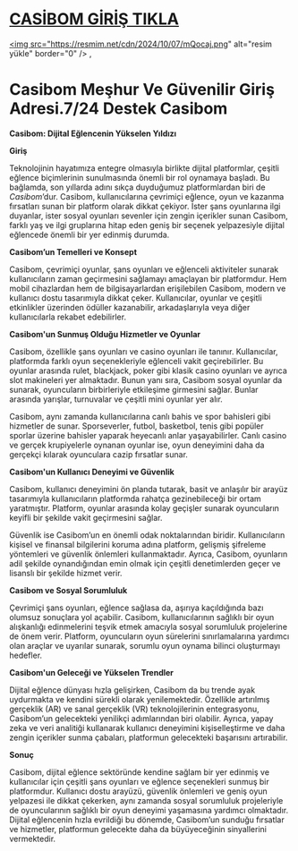 # <a href="https://casibom1059.com/">CASİBOM GİRİŞ TIKLA</a>

<a href="https://casibom1059.com/"><img src="https://resmim.net/cdn/2024/10/07/mQocaj.png" alt="resim yükle" border="0" /></a>
,
# Casibom Meşhur Ve Güvenilir Giriş Adresi.7/24 Destek Casibom
**Casibom: Dijital Eğlencenin Yükselen Yıldızı**

**Giriş**

Teknolojinin hayatımıza entegre olmasıyla birlikte dijital platformlar, çeşitli eğlence biçimlerinin sunulmasında önemli bir rol oynamaya başladı. Bu bağlamda, son yıllarda adını sıkça duyduğumuz platformlardan biri de *Casibom*’dur. Casibom, kullanıcılarına çevrimiçi eğlence, oyun ve kazanma fırsatları sunan bir platform olarak dikkat çekiyor. İster şans oyunlarına ilgi duyanlar, ister sosyal oyunları sevenler için zengin içerikler sunan Casibom, farklı yaş ve ilgi gruplarına hitap eden geniş bir seçenek yelpazesiyle dijital eğlencede önemli bir yer edinmiş durumda.

**Casibom’un Temelleri ve Konsept**

Casibom, çevrimiçi oyunlar, şans oyunları ve eğlenceli aktiviteler sunarak kullanıcıların zaman geçirmesini sağlamayı amaçlayan bir platformdur. Hem mobil cihazlardan hem de bilgisayarlardan erişilebilen Casibom, modern ve kullanıcı dostu tasarımıyla dikkat çeker. Kullanıcılar, oyunlar ve çeşitli etkinlikler üzerinden ödüller kazanabilir, arkadaşlarıyla veya diğer kullanıcılarla rekabet edebilirler.

**Casibom'un Sunmuş Olduğu Hizmetler ve Oyunlar**

Casibom, özellikle şans oyunları ve casino oyunları ile tanınır. Kullanıcılar, platformda farklı oyun seçenekleriyle eğlenceli vakit geçirebilirler. Bu oyunlar arasında rulet, blackjack, poker gibi klasik casino oyunları ve ayrıca slot makineleri yer almaktadır. Bunun yanı sıra, Casibom sosyal oyunlar da sunarak, oyuncuların birbirleriyle etkileşime girmesini sağlar. Bunlar arasında yarışlar, turnuvalar ve çeşitli mini oyunlar yer alır.

Casibom, aynı zamanda kullanıcılarına canlı bahis ve spor bahisleri gibi hizmetler de sunar. Sporseverler, futbol, basketbol, tenis gibi popüler sporlar üzerine bahisler yaparak heyecanlı anlar yaşayabilirler. Canlı casino ve gerçek krupiyelerle oynanan oyunlar ise, oyun deneyimini daha da gerçekçi kılarak oyunculara cazip fırsatlar sunar.

**Casibom'un Kullanıcı Deneyimi ve Güvenlik**

Casibom, kullanıcı deneyimini ön planda tutarak, basit ve anlaşılır bir arayüz tasarımıyla kullanıcıların platformda rahatça gezinebileceği bir ortam yaratmıştır. Platform, oyunlar arasında kolay geçişler sunarak oyuncuların keyifli bir şekilde vakit geçirmesini sağlar. 

Güvenlik ise Casibom’un en önemli odak noktalarından biridir. Kullanıcıların kişisel ve finansal bilgilerini koruma adına platform, gelişmiş şifreleme yöntemleri ve güvenlik önlemleri kullanmaktadır. Ayrıca, Casibom, oyunların adil şekilde oynandığından emin olmak için çeşitli denetimlerden geçer ve lisanslı bir şekilde hizmet verir.

**Casibom ve Sosyal Sorumluluk**

Çevrimiçi şans oyunları, eğlence sağlasa da, aşırıya kaçıldığında bazı olumsuz sonuçlara yol açabilir. Casibom, kullanıcılarının sağlıklı bir oyun alışkanlığı edinmelerini teşvik etmek amacıyla sosyal sorumluluk projelerine de önem verir. Platform, oyuncuların oyun sürelerini sınırlamalarına yardımcı olan araçlar ve uyarılar sunarak, sorumlu oyun oynama bilinci oluşturmayı hedefler.

**Casibom'un Geleceği ve Yükselen Trendler**

Dijital eğlence dünyası hızla gelişirken, Casibom da bu trende ayak uydurmakta ve kendini sürekli olarak yenilemektedir. Özellikle artırılmış gerçeklik (AR) ve sanal gerçeklik (VR) teknolojilerinin entegrasyonu, Casibom’un gelecekteki yenilikçi adımlarından biri olabilir. Ayrıca, yapay zeka ve veri analitiği kullanarak kullanıcı deneyimini kişiselleştirme ve daha zengin içerikler sunma çabaları, platformun gelecekteki başarısını artırabilir.

**Sonuç**

Casibom, dijital eğlence sektöründe kendine sağlam bir yer edinmiş ve kullanıcılar için çeşitli şans oyunları ve eğlence seçenekleri sunmuş bir platformdur. Kullanıcı dostu arayüzü, güvenlik önlemleri ve geniş oyun yelpazesi ile dikkat çekerken, aynı zamanda sosyal sorumluluk projeleriyle de oyuncularının sağlıklı bir oyun deneyimi yaşamasına yardımcı olmaktadır. Dijital eğlencenin hızla evrildiği bu dönemde, Casibom’un sunduğu fırsatlar ve hizmetler, platformun gelecekte daha da büyüyeceğinin sinyallerini vermektedir.
